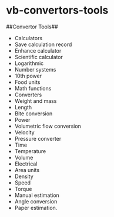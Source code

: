 # vb-convertors-tools

##Convertor Tools##
* Calculators 
* Save calculation record
* Enhance calculator
* Scientific calculator
* Logarithmic
* Number systems
* 10th power
* Food units
* Math functions
* Converters
* Weight and mass
* Length
* Bite conversion 
* Power
* Volumetric flow conversion
* Velocity
* Pressure converter 
* Time
* Temperature
* Volume 
* Electrical
* Area units
* Density
* Speed 
* Torque
* Manual estimation
* Angle conversion 
* Paper estimation.
